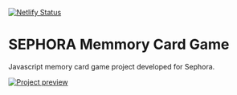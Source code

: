 [![Netlify Status](https://api.netlify.com/api/v1/badges/a8a2f5e0-4a84-4aac-8058-811f8392dcdb/deploy-status)](https://app.netlify.com/sites/sephora-memory-card-game/deploys)

# SEPHORA Memmory Card Game
Javascript memory card game project developed for Sephora.

<a href="https://sephora-memory-card-game.netlify.app" target="_blank"><img src="./img/screen.png" alt="Project preview"></a>